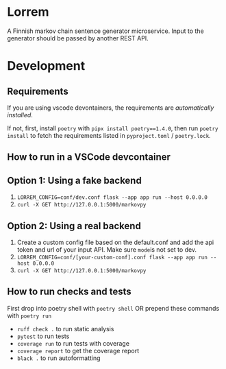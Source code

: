 # Lorrem

A Finnish markov chain sentence generator microservice. Input to the generator should be passed by another REST API.

# Development

## Requirements
If you are using vscode devontainers, the requirements are *automatically installed*. 

If not, first, install `poetry` with `pipx install poetry==1.4.0`, then run `poetry install` to fetch the requirements listed in `pyproject.toml` / `poetry.lock`.

## How to run in a VSCode devcontainer 

## Option 1: Using a fake backend

1. `LORREM_CONFIG=conf/dev.conf flask --app app run --host 0.0.0.0`
2. `curl -X GET http://127.0.0.1:5000/markovpy`

## Option 2: Using a real backend

1. Create a custom config file based on the default.conf and add the api token and url of your input API. Make sure `mode`is not set to dev. 
1. `LORREM_CONFIG=conf/[your-custom-conf].conf flask --app app run --host 0.0.0.0`
2. `curl -X GET http://127.0.0.1:5000/markovpy`

## How to run checks and tests

First drop into poetry shell with `poetry shell` OR prepend these commands with `poetry run`

* `ruff check .` to run static analysis
* `pytest` to run tests
* `coverage run` to run tests with coverage
* `coverage report` to get the coverage report
* `black .` to run autoformatting
